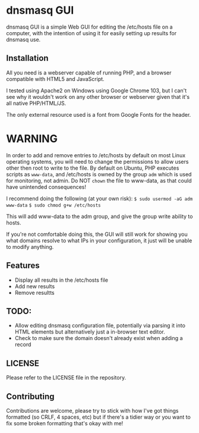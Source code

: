 # dnsmasq GUI
dnsmasq GUI is a simple Web GUI for editing the /etc/hosts file on a computer, with the intention of using it for easily setting up results for dnsmasq use.

## Installation
All you need is a webserver capable of running PHP, and a browser compatible with HTML5 and JavaScript.

I tested using Apache2 on Windows using Google Chrome 103, but I can't see why it wouldn't work on any other browser or webserver given that it's all native PHP/HTML/JS.

The only external resource used is a font from Google Fonts for the header.

# WARNING
In order to add and remove entries to /etc/hosts by default on most Linux operating systems, you will need to change the permissions to allow users other then root to write to the file. By default on Ubuntu, PHP executes scripts as `www-data`, and /etc/hosts is owned by the group `adm` which is used for monitoring, not admin. Do NOT `chown` the file to www-data, as that could have unintended consequences!

I recommend doing the following (at your own risk):
`$ sudo usermod -aG adm www-data`
`$ sudo chmod g+w /etc/hosts`

This will add www-data to the adm group, and give the group write ability to hosts.

If you're not comfortable doing this, the GUI will still work for showing you what domains resolve to what IPs in your configuration, it just will be unable to modify anything.


## Features
- Display all results in the /etc/hosts file
- Add new results
- Remove resultts

## TODO:
- Allow editing dnsmasq configuration file, potentially via parsing it into HTML elements but alternatively just a in-browser text editor.
- Check to make sure the domain doesn't already exist when adding a record

## LICENSE
Please refer to the LICENSE file in the repository.

## Contributing
Contributions are welcome, please try to stick with how I've got things formatted (so CRLF, 4 spaces, etc) but if there's a tidier way or you want to fix some broken formatting that's okay with me!